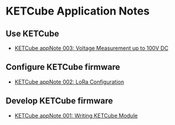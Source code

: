 # KETCube Application Notes

## Use KETCube
* [KETCube appNote 003: Voltage Measurement up to 100V DC](https://github.com/SmartCAMPUSZCU/KETCube-docs/blob/master/appNotes/KETCube_appNote_003.pdf)

## Configure KETCube firmware
* [KETCube appNote 002: LoRa Configuration](https://github.com/SmartCAMPUSZCU/KETCube-docs/blob/master/appNotes/KETCube_appNote_002.pdf)

## Develop KETCube firmware
* [KETCube appNote 001: Writing KETCube Module](https://github.com/SmartCAMPUSZCU/KETCube-docs/blob/master/appNotes/KETCube_appNote_001.pdf)

